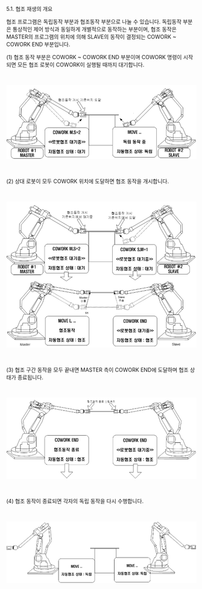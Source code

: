 ﻿5.1. 협조 재생의 개요





협조 프로그램은 독립동작 부분과 협조동작 부분으로 나눌 수 있습니다. 
독립동작 부분은 통상적인 제어 방식과 동일하게 개별적으로 동작하는 부분이며, 협조 동작은 MASTER의 프로그램의 위치에 의해 SLAVE의 동작이 결정되는 COWORK ~ COWORK END 부분입니다. 

(1)	협조 동작 부분은 COWORK ~ COWORK END 부분이며 COWORK 명령이 시작되면 모든 협조 로봇이 COWORK이 실행될 때까지 대기합니다.  
 
<br>

![[그림 5-1] 협조 재생1](../_assets/5-1.png)

<br>

(2)	상대 로봇이 모두 COWORK 위치에 도달하면 협조 동작을 개시합니다.  
 
<br>

![[그림 5-2] 협조 재생2](../_assets/5-2.png)

<br>



(3)	협조 구간 동작을 모두 끝내면 MASTER 측이 COWORK END에 도달하며 협조 상태가 종료됩니다.  
 
 
<br>

![[그림 5-3] 협조 재생1](../_assets/5-3.png)

<br>

(4)	협조 동작이 종료되면 각자의 독립 동작을 다시 수행합니다.   


 <br>

![[그림 5-4] 협조 재생1](../_assets/5-4.png)

<br>
